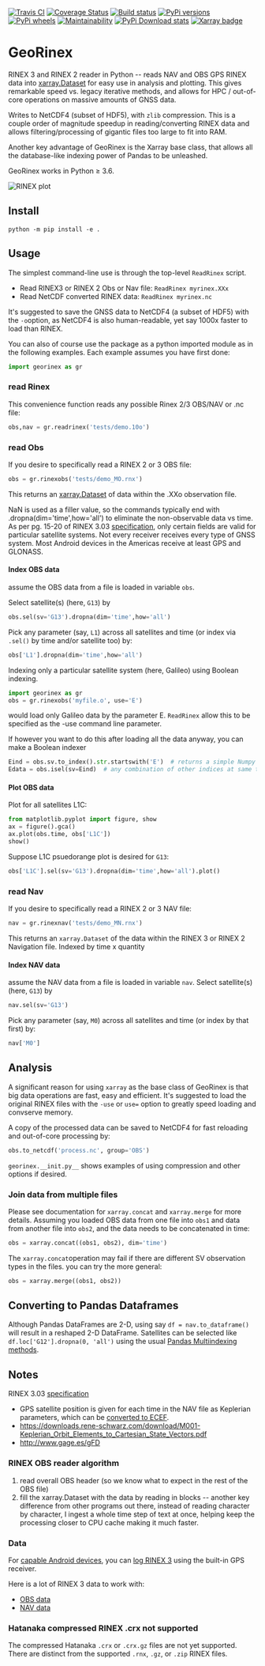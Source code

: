[![Travis CI](https://travis-ci.org/scivision/georinex.svg?branch=master)](https://travis-ci.org/scivision/georinex)
[![Coverage Status](https://coveralls.io/repos/github/scivision/georinex/badge.svg?branch=master)](https://coveralls.io/github/scivision/georinex?branch=master)
[![Build status](https://ci.appveyor.com/api/projects/status/rautwf0jrn4w5v6n?svg=true)](https://ci.appveyor.com/project/scivision/georinex)
[![PyPi versions](https://img.shields.io/pypi/pyversions/georinex.svg)](https://pypi.python.org/pypi/georinex)
[![PyPi wheels](https://img.shields.io/pypi/format/georinex.svg)](https://pypi.python.org/pypi/georinex)
[![Maintainability](https://api.codeclimate.com/v1/badges/7c5da1b7b7dd26e135ab/maintainability)](https://codeclimate.com/github/scivision/georinex/maintainability)
[![PyPi Download stats](http://pepy.tech/badge/georinex)](http://pepy.tech/project/georinex)
[![Xarray badge](https://img.shields.io/badge/powered%20by-xarray-orange.svg?style=flat)](http://xarray.pydata.org/en/stable/why-xarray.html)

# GeoRinex

RINEX 3 and RINEX 2 reader in Python -- reads NAV and OBS GPS RINEX data
into
[xarray.Dataset](http://xarray.pydata.org/en/stable/api.html#dataset)
for easy use in analysis and plotting. This gives remarkable speed vs.
legacy iterative methods, and allows for HPC / out-of-core operations on
massive amounts of GNSS data.

Writes to NetCDF4 (subset of HDF5), with `zlib` compression. This is a
couple order of magnitude speedup in reading/converting RINEX data and
allows filtering/processing of gigantic files too large to fit into RAM.

Another key advantage of GeoRinex is the Xarray base class, that allows
all the database-like indexing power of Pandas to be unleashed.

GeoRinex works in Python &ge; 3.6.

![RINEX plot](tests/example_plot.png)

## Install

    python -m pip install -e .

## Usage

The simplest command-line use is through the top-level `ReadRinex` script.

-   Read RINEX3 or RINEX 2 Obs or Nav file: `ReadRinex myrinex.XXx`
-   Read NetCDF converted RINEX data: `ReadRinex myrinex.nc`

It's suggested to save the GNSS data to NetCDF4 (a subset of HDF5) with the `-o`option,
as NetCDF4 is also human-readable, yet say 1000x faster to load than RINEX.

You can also of course use the package as a python imported module as in
the following examples. Each example assumes you have first done:

```python
import georinex as gr
```

### read Rinex

This convenience function reads any possible Rinex 2/3 OBS/NAV or .nc
file:

```python
obs,nav = gr.readrinex('tests/demo.10o')
```

### read Obs

If you desire to specifically read a RINEX 2 or 3 OBS file:

```python
obs = gr.rinexobs('tests/demo_MO.rnx')
```

This returns an
[xarray.Dataset](http://xarray.pydata.org/en/stable/api.html#dataset) of
data within the .XXo observation file.

NaN is used as a filler value, so the commands typically end with
.dropna(dim='time',how='all') to eliminate the non-observable data vs
time. As per pg. 15-20 of RINEX 3.03
[specification](ftp://igs.org/pub/data/format/rinex303.pdf),
only certain fields are valid for particular satellite systems.
Not every receiver receives every type of GNSS system.
Most Android devices in the Americas receive at least GPS and GLONASS.

#### Index OBS data

assume the OBS data from a file is loaded in variable `obs`.

Select satellite(s) (here, `G13`) by
```python
obs.sel(sv='G13').dropna(dim='time',how='all')
```

Pick any parameter (say, `L1`) across all satellites and time (or index via `.sel()` by time and/or satellite too) by:
```python
obs['L1'].dropna(dim='time',how='all')
```

Indexing only a particular satellite system (here, Galileo) using Boolean indexing.
```python
import georinex as gr
obs = gr.rinexobs('myfile.o', use='E')
```
would load only Galileo data by the parameter E.
`ReadRinex` allow this to be specified as the -use command line parameter.

If however you want to do this after loading all the data anyway, you can make a Boolean indexer
```python
Eind = obs.sv.to_index().str.startswith('E')  # returns a simple Numpy boolean 1-D array
Edata = obs.isel(sv=Eind)  # any combination of other indices at same time or before/after also possible
```

####  Plot OBS data

Plot for all satellites L1C:
```python
from matplotlib.pyplot import figure, show
ax = figure().gca()
ax.plot(obs.time, obs['L1C'])
show()
```

Suppose L1C psuedorange plot is desired for `G13`:
```python
obs['L1C'].sel(sv='G13').dropna(dim='time',how='all').plot()
```

### read Nav


If you desire to specifically read a RINEX 2 or 3 NAV file:
```python
nav = gr.rinexnav('tests/demo_MN.rnx')
```

This returns an `xarray.Dataset` of the data within the RINEX 3 or RINEX 2 Navigation file.
Indexed by time x quantity


#### Index NAV data

assume the NAV data from a file is loaded in variable `nav`.
Select satellite(s) (here, `G13`) by
```python
nav.sel(sv='G13')
```

Pick any parameter (say, `M0`) across all satellites and time (or index by that first) by:
```python
nav['M0']
```

## Analysis
A significant reason for using `xarray` as the base class of GeoRinex is that big data operations are fast, easy and efficient.
It's suggested to load the original RINEX files with the `-use` or `use=` option to greatly speed loading and convserve memory.

A copy of the processed data can be saved to NetCDF4 for fast reloading and out-of-core processing by:
```python
obs.to_netcdf('process.nc', group='OBS')
```
`georinex.__init.py__` shows examples of using compression and other options if desired.

### Join data from multiple files
Please see documentation for `xarray.concat` and `xarray.merge` for more details.
Assuming you loaded OBS data from one file into `obs1` and data from another file into `obs2`, and the data needs to be concatenated in time:
```python
obs = xarray.concat((obs1, obs2), dim='time')
```
The `xarray.concat`operation may fail if there are different SV observation types in the files.
you can try the more general:
```python
obs = xarray.merge((obs1, obs2))
```

## Converting to Pandas Dataframes
Although Pandas DataFrames are 2-D, using say `df = nav.to_dataframe()` will result in a reshaped 2-D DataFrame.
Satellites can be selected like `df.loc['G12'].dropna(0, 'all')` using the usual
[Pandas Multiindexing methods](http://pandas.pydata.org/pandas-docs/stable/advanced.html).

## Notes

RINEX 3.03 [specification](ftp://igs.org/pub/data/format/rinex303.pdf)

-   GPS satellite position is given for each time in the NAV file as
    Keplerian parameters, which can be
    [converted to ECEF](https://ascelibrary.org/doi/pdf/10.1061/9780784411506.ap03).
-   <https://downloads.rene-schwarz.com/download/M001-Keplerian_Orbit_Elements_to_Cartesian_State_Vectors.pdf>
-   <http://www.gage.es/gFD>

### RINEX OBS reader algorithm

1.  read overall OBS header (so we know what to expect in the rest of the OBS file)
2.  fill the xarray.Dataset with the data by reading in blocks --
    another key difference from other programs out there, instead of
    reading character by character, I ingest a whole time step of text
    at once, helping keep the processing closer to CPU cache making it
    much faster.

### Data

For
[capable Android devices](https://developer.android.com/guide/topics/sensors/gnss.html),
you can
[log RINEX 3](https://play.google.com/store/apps/details?id=de.geopp.rinexlogger)
using the built-in GPS receiver.

Here is a lot of RINEX 3 data to work with:

-   [OBS data](ftp://data-out.unavco.org/pub/rinex3/obs/)
-   [NAV data](ftp://data-out.unavco.org/pub/rinex3/nav)

### Hatanaka compressed RINEX .crx not supported
The compressed Hatanaka `.crx` or `.crx.gz` files are not yet supported.
There are distinct from the supported `.rnx`, `.gz`, or `.zip` RINEX files.
